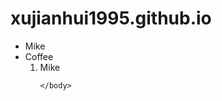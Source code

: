 # xujianhui1995.github.io
<html>	
	<head>
		<title>我的第一个网页</title>
	</head>
	<body>
		<ul>
		<li>Mike</li>
		<li>Coffee<ol><li>Mike</li></></li>


	</body>
</html>
